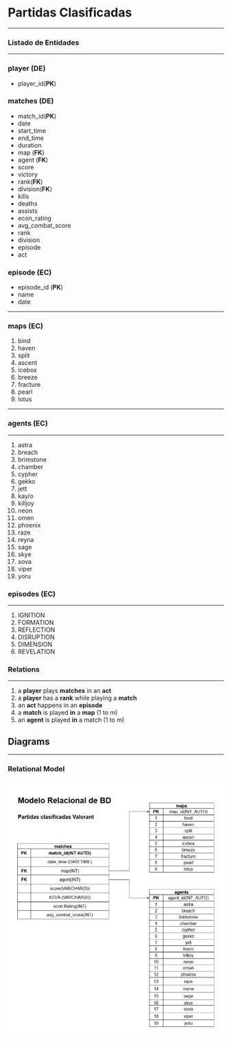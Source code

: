 # Partidas Clasificadas

---

### Listado de Entidades

---

### player (**DE**)

- player_id(**PK**)

### matches (**DE**)

- match_id(**PK**)
- date
- start_time
- end_time
- duration
- map (**FK**)
- agent (**FK**)
- score
- victory
- rank(**FK**)
- division(**FK**)
- kills
- deaths
- assists
- econ_rating
- avg_combat_score
- rank
- division
- episode
- act

### episode (**EC**)

- episode_id (**PK**)
- name
- date

---

### maps (**EC**)

1. bind
1. haven
1. split
1. ascent
1. icebox
1. breeze
1. fracture
1. pearl
1. lotus

---

### agents (**EC**)

---

1. astra
1. breach
1. brimstone
1. chamber
1. cypher
1. gekko
1. jett
1. kay/o
1. killjoy
1. neon
1. omen
1. phoenix
1. raze
1. reyna
1. sage
1. skye
1. sova
1. viper
1. yoru

### episodes (**EC**)

---

1. IGNITION 
1. FORMATION
1. REFLECTION
1. DISRUPTION
1. DIMENSION
1. REVELATION

### Relations

---

1. a **player** plays **matches** in an **act**
1. a **player** has a **rank** while playing a **match**
1. an **act** happens in an **episode**
1. a **match** is played **in** a **map** (1 to m)
1. an **agent** is played **in** a match (1 to m)


## Diagrams 

--- 

### Relational Model

![relational db model](../img/relational.jpg)



